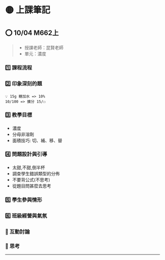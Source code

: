 # 🟡 上課筆記

## ⭕ 10/04 M662上

> - 授課老師：昆賢老師
> - 單元：濃度

### 1️⃣ 課程流程

### 2️⃣ 印象深刻的題

```
💡 15g 糖加水 => 10%
10/100 => 擴分 15/☐
```

### 3️⃣ 教學目標

- 濃度
- 分母非溶劑
- 面積技巧: 切、補、移、替

### 4️⃣ 問題設計與引導

- 太甜,不甜,倒半杯
- 調查學生錯誤類型的分佈
- 不要背公式(不思考)
- 從題目問甚麼去思考

### 5️⃣ 學生參與情形

### 6️⃣ 班級經營與氣氛

### 🔦 互動討論

### 🔦 思考

---
